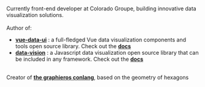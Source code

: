 ###
Currently front-end developer at Colorado Groupe, building innovative data visualization solutions.
<br/><br/>
Author of: <br/> 
- <a href="https://www.npmjs.com/package/vue-data-ui?activeTab=readme"><b>vue-data-ui</b></a> : a full-fledged Vue data visualization components and tools open source library. Check out the <a href="https://vue-data-ui.graphieros.com"><b>docs</b></a>
- <a href="https://www.npmjs.com/package/data-vision?activeTab=readme"><b>data-vision</b></a> : a Javascript data visualization open source library that can be included in any framework. Check out the <a href="https://data-vision.graphieros.com"><b>docs</b></a>
<br/>
Creator of <a href="https://en.graphieros.com"><b>the graphieros conlang</b></a>, based on the geometry of hexagons
